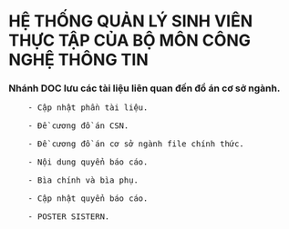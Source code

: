 # HỆ THỐNG QUẢN LÝ SINH VIÊN THỰC TẬP CỦA BỘ MÔN CÔNG NGHỆ THÔNG TIN <br>
### Nhánh DOC lưu các tài liệu liên quan đến đồ án cơ sở ngành.
  <pre>
    - Cập nhật phần tài liệu. <br>
    - Đề cương đồ án CSN.<br>
    - Đề cương đồ án cơ sở ngành file chính thức. <br>
    - Nội dung quyển báo cáo. <br>
    - Bìa chính và bìa phụ. <br>
    - Cập nhật quyển báo cáo.<br>
    - POSTER SISTERN. <br>
